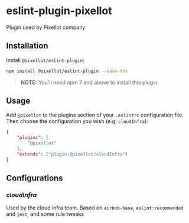 # eslint-plugin-pixellot

Plugin used by Pixellot company

## Installation

Install `@pixellot/eslint-plugin`:
```sh
npm install @pixellot/eslint-plugin --save-dev
```
> **NOTE:**  You'll need npm 7 and above to install this plugin.

## Usage

Add `@pixellot` to the plugins section of your `.eslintrc` configuration file.
Then choose the configuration you wish (e.g: `cloudInfra`):

```json
{
    "plugins": [
        "@pixellot"
    ],
    "extends": ["plugin:@pixellot/cloudInfra"]
}
```

## Configurations
### _cloudInfra_
Used by the cloud infra team.
Based on `airbnb-base`, `eslint:recommended` and `jest`, and some rule tweaks